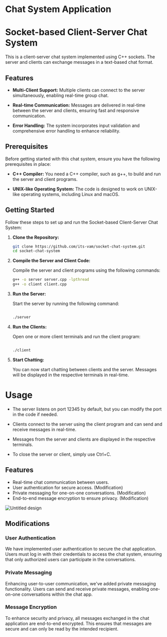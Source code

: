 # Chat System Application
# Socket-based Client-Server Chat System

This is a client-server chat system implemented using C++ sockets. The server and clients can exchange messages in a text-based chat format.

## Features

- **Multi-Client Support:** Multiple clients can connect to the server simultaneously, enabling real-time group chat.

- **Real-time Communication:** Messages are delivered in real-time between the server and clients, ensuring fast and responsive communication.

- **Error Handling:** The system incorporates input validation and comprehensive error handling to enhance reliability.

## Prerequisites

Before getting started with this chat system, ensure you have the following prerequisites in place:

- **C++ Compiler:** You need a C++ compiler, such as g++, to build and run the server and client programs.

- **UNIX-like Operating System:** The code is designed to work on UNIX-like operating systems, including Linux and macOS.

## Getting Started

Follow these steps to set up and run the Socket-based Client-Server Chat System:

1. **Clone the Repository:**

   ```bash
   git clone https://github.com/its-vam/socket-chat-system.git
   cd socket-chat-system
   
2. **Compile the Server and Client Code:**

   Compile the server and client programs using the following commands:

   ```bash
   g++ -o server server.cpp -lpthread
   g++ -o client client.cpp

3. **Run the Server:**

   Start the server by running the following command:

   ```bash

   ./server

4. **Run the Clients:**

   Open one or more client terminals and run the client program:

    ```bash

   ./client

5. **Start Chatting:**   

   You can now start chatting between clients and the server. Messages will be displayed in the respective terminals in real-time. 

# Usage

- The server listens on port 12345 by default, but you can modify the port in the code if needed.

- Clients connect to the server using the client program and can send and receive messages in real-time.

- Messages from the server and clients are displayed in the respective terminals.

- To close the server or client, simply use Ctrl+C.

## Features

- Real-time chat communication between users.
- User authentication for secure access. (Modification)
- Private messaging for one-on-one conversations. (Modification)
- End-to-end message encryption to ensure privacy. (Modification)

![Untitled design](https://github.com/its-vam/chat-system-cpp/assets/149049069/2fdf89d8-60ef-4d0b-9ae6-3cc333e5e331)


## Modifications

### User Authentication

We have implemented user authentication to secure the chat application. Users must log in with their credentials to access the chat system, ensuring that only authorized users can participate in the conversations.

### Private Messaging

Enhancing user-to-user communication, we've added private messaging functionality. Users can send and receive private messages, enabling one-on-one conversations within the chat app.

### Message Encryption

To enhance security and privacy, all messages exchanged in the chat application are end-to-end encrypted. This ensures that messages are secure and can only be read by the intended recipient.
